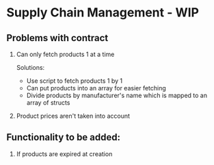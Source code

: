 # Supply Chain Management - WIP

## Problems with contract

1. Can only fetch products 1 at a time

   Solutions:

   - Use script to fetch products 1 by 1
   - Can put products into an array for easier fetching
   - Divide products by manufacturer's name which is mapped to an array of structs

2. Product prices aren't taken into account

## Functionality to be added:

1. If products are expired at creation

